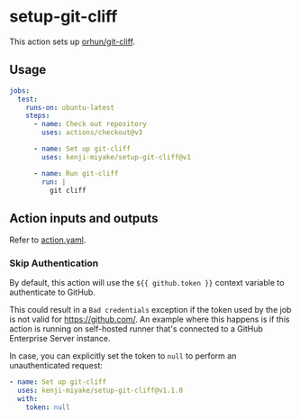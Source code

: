 # setup-git-cliff

This action sets up [orhun/git-cliff](https://github.com/orhun/git-cliff).

## Usage

```yaml
jobs:
  test:
    runs-on: ubuntu-latest
    steps:
      - name: Check out repository
        uses: actions/checkout@v3

      - name: Set up git-cliff
        uses: kenji-miyake/setup-git-cliff@v1

      - name: Run git-cliff
        run: |
          git cliff
```

## Action inputs and outputs

Refer to [action.yaml](./action.yaml).

### Skip Authentication

By default, this action will use the `${{ github.token }}` context variable to authenticate to GitHub.

This could result in a `Bad credentials` exception if the token used by the job is not valid for
<https://github.com/>. An example where this happens is if this action is running on self-hosted
runner that's connected to a GitHub Enterprise Server instance.

In case, you can explicitly set the token to `null` to perform an unauthenticated request:

```yaml
- name: Set up git-cliff
  uses: kenji-miyake/setup-git-cliff@v1.1.0
  with:
    token: null
```
